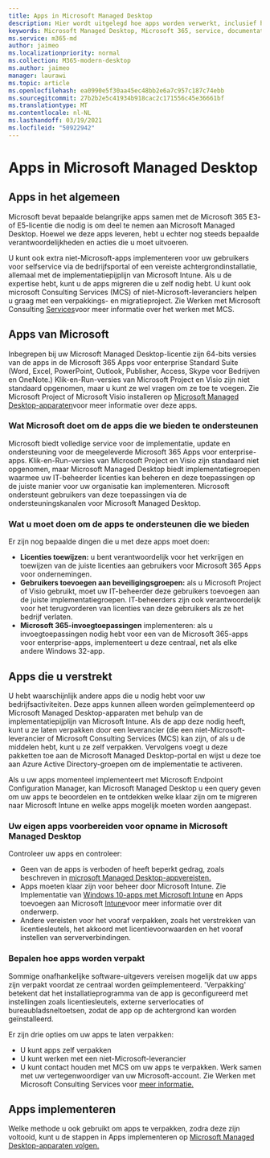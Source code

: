 ```yaml
---
title: Apps in Microsoft Managed Desktop
description: Hier wordt uitgelegd hoe apps worden verwerkt, inclusief hoe u ze kunt verpakken, implementeren en ondersteunen.
keywords: Microsoft Managed Desktop, Microsoft 365, service, documentatie
ms.service: m365-md
author: jaimeo
ms.localizationpriority: normal
ms.collection: M365-modern-desktop
ms.author: jaimeo
manager: laurawi
ms.topic: article
ms.openlocfilehash: ea0990e5f30aa45ec48bb2e6a7c957c187c74ebb
ms.sourcegitcommit: 27b2b2e5c41934b918cac2c171556c45e36661bf
ms.translationtype: MT
ms.contentlocale: nl-NL
ms.lasthandoff: 03/19/2021
ms.locfileid: "50922942"
---
```

# <a name="apps-in-microsoft-managed-desktop"></a>Apps in Microsoft Managed Desktop

<!--This topic is the target for 2 "Learn more" links in the Admin Portal (aka.ms/app-overview;app-package); also target for link from Online resources (aka.ms/app-overviewmmd-app-prep) do not delete.-->

<!--Applications: supported/onboard/deployment -->
 
## <a name="apps-generally"></a>Apps in het algemeen

Microsoft bevat bepaalde belangrijke apps samen met de Microsoft 365 E3- of E5-licentie die nodig is om deel te nemen aan Microsoft Managed Desktop. Hoewel we deze apps leveren, hebt u echter nog steeds bepaalde verantwoordelijkheden en acties die u moet uitvoeren.

U kunt ook extra niet-Microsoft-apps implementeren voor uw gebruikers voor selfservice via de bedrijfsportal of een vereiste achtergrondinstallatie, allemaal met de implementatiepijplijn van Microsoft Intune. Als u de expertise hebt, kunt u de apps migreren die u zelf nodig hebt. U kunt ook microsoft Consulting Services (MCS) of niet-Microsoft-leveranciers helpen u graag met een verpakkings- en migratieproject. Zie Werken met Microsoft Consulting [Services](apps-MCS.md)voor meer informatie over het werken met MCS.


## <a name="apps-provided-by-microsoft"></a>Apps van Microsoft

Inbegrepen bij uw Microsoft Managed Desktop-licentie zijn 64-bits versies van de apps in de Microsoft 365 Apps voor enterprise Standard Suite (Word, Excel, PowerPoint, Outlook, Publisher, Access, Skype voor Bedrijven en OneNote.) Klik-en-Run-versies van Microsoft Project  en Visio zijn niet standaard opgenomen, maar u kunt ze wel vragen om ze toe te voegen. Zie Microsoft Project of Microsoft Visio installeren op [Microsoft Managed Desktop-apparaten](../get-started/project-visio.md)voor meer informatie over deze apps.

### <a name="what-microsoft-does-to-support-the-apps-we-provide"></a>Wat Microsoft doet om de apps die we bieden te ondersteunen

Microsoft biedt volledige service voor de implementatie, update en ondersteuning voor de meegeleverde Microsoft 365 Apps voor enterprise-apps. Klik-en-Run-versies van Microsoft Project  en Visio zijn standaard niet opgenomen, maar Microsoft Managed Desktop biedt implementatiegroepen waarmee uw IT-beheerder licenties kan beheren en deze toepassingen op de juiste manier voor uw organisatie kan implementeren. Microsoft ondersteunt gebruikers van deze toepassingen via de ondersteuningskanalen voor Microsoft Managed Desktop.

### <a name="what-you-need-to-do-to-support-the-apps-we-provide"></a>Wat u moet doen om de apps te ondersteunen die we bieden

Er zijn nog bepaalde dingen die u met deze apps moet doen:

- **Licenties toewijzen:** u bent verantwoordelijk voor het verkrijgen en toewijzen van de juiste licenties aan gebruikers voor Microsoft 365 Apps voor ondernemingen.
- **Gebruikers toevoegen aan beveiligingsgroepen:** als u Microsoft Project of Visio gebruikt, moet uw IT-beheerder deze gebruikers toevoegen aan de juiste implementatiegroepen. IT-beheerders zijn ook verantwoordelijk voor het terugvorderen van licenties van deze gebruikers als ze het bedrijf verlaten.
- **Microsoft 365-invoegtoepassingen** implementeren: als u invoegtoepassingen nodig hebt voor een van de Microsoft 365-apps voor enterprise-apps, implementeert u deze centraal, net als elke andere Windows 32-app. 

## <a name="apps-you-provide"></a>Apps die u verstrekt

U hebt waarschijnlijk andere apps die u nodig hebt voor uw bedrijfsactiviteiten. Deze apps kunnen alleen worden geïmplementeerd op Microsoft Managed Desktop-apparaten met behulp van de implementatiepijplijn van Microsoft Intune. Als de app deze nodig heeft, kunt u ze laten verpakken door een leverancier (die een niet-Microsoft-leverancier of Microsoft Consulting Services (MCS) kan zijn, of als u de middelen hebt, kunt u ze zelf verpakken. Vervolgens voegt u deze pakketten toe aan de Microsoft Managed Desktop-portal en wijst u deze toe aan Azure Active Directory-groepen om de implementatie te activeren. 

Als u uw apps momenteel implementeert met Microsoft Endpoint Configuration Manager, kan Microsoft Managed Desktop u een query geven om uw apps te beoordelen en te ontdekken welke klaar zijn om te migreren naar Microsoft Intune en welke apps mogelijk moeten worden aangepast.


### <a name="preparing-your-own-apps-for-inclusion-in-microsoft-managed-desktop"></a>Uw eigen apps voorbereiden voor opname in Microsoft Managed Desktop
Controleer uw apps en controleer:

- Geen van de apps is verboden of heeft beperkt gedrag, zoals beschreven in [microsoft Managed Desktop-appvereisten.](../service-description/mmd-app-requirements.md)
- Apps moeten klaar zijn voor beheer door Microsoft Intune. Zie Implementatie van [Windows 10-apps met Microsoft Intune](/intune/apps-windows-10-app-deploy) en Apps toevoegen aan Microsoft [Intune](/intune/apps-add)voor meer informatie over dit onderwerp.
- Andere vereisten voor het vooraf verpakken, zoals het verstrekken van licentiesleutels, het akkoord met licentievoorwaarden en het vooraf instellen van serververbindingen.

### <a name="decide-how-to-package-apps"></a>Bepalen hoe apps worden verpakt

Sommige onafhankelijke software-uitgevers vereisen mogelijk dat uw apps zijn verpakt voordat ze centraal worden geïmplementeerd. 'Verpakking' betekent dat het installatieprogramma van de app is geconfigureerd met instellingen zoals licentiesleutels, externe serverlocaties of bureaubladsneltoetsen, zodat de app op de achtergrond kan worden geïnstalleerd.

Er zijn drie opties om uw apps te laten verpakken: 


- U kunt apps zelf verpakken
- U kunt werken met een niet-Microsoft-leverancier
- U kunt contact houden met MCS om uw apps te verpakken. Werk samen met uw vertegenwoordiger van uw Microsoft-account. Zie Werken met Microsoft Consulting Services voor [meer informatie.](apps-MCS.md)



## <a name="deploying-apps"></a>Apps implementeren

Welke methode u ook gebruikt om apps te verpakken, zodra deze zijn voltooid, kunt u de stappen in Apps implementeren op [Microsoft Managed Desktop-apparaten volgen.](../get-started/deploy-apps.md)
